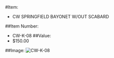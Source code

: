 #Item:
* CW SPRINGFIELD BAYONET W/OUT SCABARD



##Item Number:
* CW-K-08
##Value:
* $150.00

##Image:
![CW-K-08](../../Images/CW-K-08.jpg)


